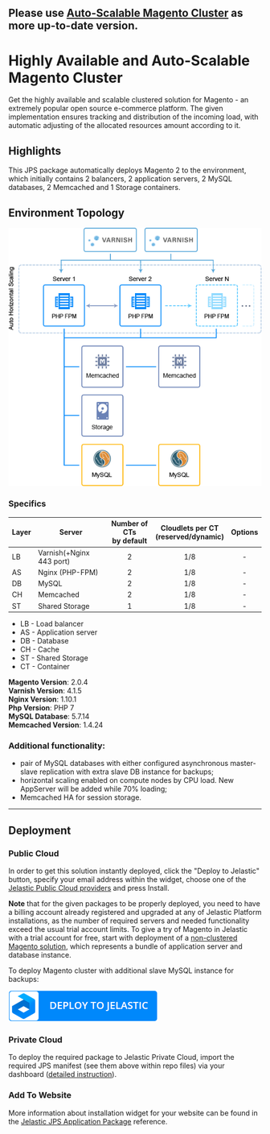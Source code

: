 ## Please use [**Auto-Scalable Magento Cluster**](https://github.com/jelastic-jps/magento-cluster) as more up-to-date version.

# Highly Available and Auto-Scalable Magento Cluster

Get the highly available and scalable clustered solution for Magento - an extremely popular open source e-commerce platform. The given implementation ensures tracking and distribution of the incoming load, with automatic adjusting of the allocated resources amount according to it.

## Highlights
This JPS package automatically deploys Magento 2 to the environment, which initially contains 2 balancers, 2 application servers, 2 MySQL databases, 2 Memcached and 1 Storage containers.

## Environment Topology
![Cluster Topology](images/magento-cluster-topology.png)

### Specifics
 Layer | Server          | Number of CTs <br/> by default | Cloudlets per CT <br/> (reserved/dynamic) | Options
-------|-----------------| :-----------------------------:|:-----------------------------------------:|:-----:
LB     | Varnish(+Nginx 443 port)|           2                    |          1/8                               |   -
AS     | Nginx (PHP-FPM) |            2                   |         1/8                                |  -
DB     |      MySQL      |          2                     |          1/8                               |  -
CH     |     Memcached   |           2                    |         1/8                                |-
ST     |  Shared Storage |          1                     |           1/8                              |   -

* LB - Load balancer
* AS - Application server
* DB - Database
* CH - Cache
* ST - Shared Storage
* CT - Container

**Magento Version**: 2.0.4<br/>
**Varnish Version**: 4.1.5<br/>
**Nginx Version**: 1.10.1<br/>
**Php Version**: PHP 7<br/>
**MySQL Database**: 5.7.14<br/>
**Memcached Version**: 1.4.24

### Additional functionality:
* pair of MySQL databases with either configured asynchronous master-slave replication with extra slave DB instance for backups;
* horizontal scaling enabled on compute nodes by CPU load. New AppServer will be added while 70% loading;
* Memcached HA for session storage.

---

## Deployment

### Public Cloud

In order to get this solution instantly deployed, click the "Deploy to Jelastic" button, specify your email address within the widget, choose one of the [Jelastic Public Cloud providers](https://jelastic.cloud) and press Install.

**Note** that for the given packages to be properly deployed, you need to have a billing account already registered and upgraded at any of Jelastic Platform installations, as the number of required servers and needed functionality exceed the usual trial account limits. To give a try of Magento in Jelastic with a trial account for free, start with deployment of a [non-clustered Magento solution](https://github.com/jelastic-jps/magento/tree/master/magento), which represents a bundle of application server and database instance.

To deploy Magento cluster with additional slave MySQL instance for backups:

[![Deploy](https://github.com/jelastic-jps/git-push-deploy/raw/master/images/deploy-to-jelastic.png)](https://jelastic.com/install-application/?manifest=https%3A%2F%2Fraw.githubusercontent.com%2Fjelastic-jps%2Fmagento%2Fmaster%2Fmagento21-php7-varnish-memcache-storage%2Fmanifest.jps)

### Private Cloud 
To deploy the required package to Jelastic Private Cloud, import the required JPS manifest (see them above within repo files) via your dashboard ([detailed instruction](https://docs.jelastic.com/environment-export-import#import)).

### Add To Website
More information about installation widget for your website can be found in the [Jelastic JPS Application Package](https://github.com/jelastic-jps/jpswiki/wiki/Jelastic-JPS-Application-Package) reference.
